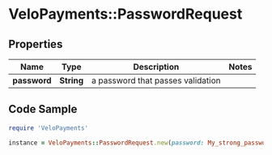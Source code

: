 # VeloPayments::PasswordRequest

## Properties

Name | Type | Description | Notes
------------ | ------------- | ------------- | -------------
**password** | **String** | a password that passes validation | 

## Code Sample

```ruby
require 'VeloPayments'

instance = VeloPayments::PasswordRequest.new(password: My_strong_password)
```


